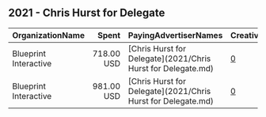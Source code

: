 ## 2021 - Chris Hurst for Delegate 
|OrganizationName|Spent|PayingAdvertiserNames|CreativeUrls|Impressions|Genders|AgeBrackets|CountryCodes|BillingAddresses|CandidateBallotInformation|
|:---|---:|:---|:---|---:|:---|:---|:---|:---|:---|
|Blueprint Interactive|718.00 USD|[Chris Hurst for Delegate](2021/Chris Hurst for Delegate.md)|[0](https://www.snap.com/political-ads/asset/170d3cc0733a6e8103587f0e538ea3681bf068589f679a8e7c1b4ab2e6461569?mediaType=mp4)|156,804||18-34|united states|"1730 Rhode Island Ave NW Suite 1014,Washington,20036,US"|Chris Hurst|
|Blueprint Interactive|981.00 USD|[Chris Hurst for Delegate](2021/Chris Hurst for Delegate.md)|[0](https://www.snap.com/political-ads/asset/1d5dde12aec348a61daac86a1153d527e0e10b5c28e2135cc2ee654b44fd83a4?mediaType=mp4)|182,137||18-34|united states|"1730 Rhode Island Ave NW Suite 1014,Washington,20036,US"|Chris Hurst|
